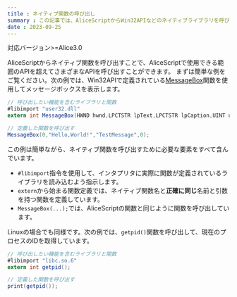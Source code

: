 ```yaml
---
title : ネイティブ関数の呼び出し
summary : この記事では、AliceScriptからWin32APIなどのネイティブライブラリを呼び出す方法について説明します。
date : 2023-09-25
---
```

<span class="badge bg-success">対応バージョン>=Alice3.0</span>

AliceScriptからネイティブ関数を呼び出すことで、AliceScriptで使用できる範囲のAPIを超えてさまざまなAPIを呼び出すことができます。
まずは簡単な例をご覧ください。次の例では、Win32APIで定義されている[MessageBox](https://learn.microsoft.com/en-us/windows/win32/api/winuser/nf-winuser-messagebox)関数を使用してメッセージボックスを表示します。

```cs title="AliceScript"
// 呼び出したい機能を含むライブラリと関数
#libimport "user32.dll"
extern int MessageBox(HWND hwnd,LPCTSTR lpText,LPCTSTR lpCaption,UINT uType);

// 定義した関数を呼び出す
MessageBox(0,"Hello,World!","TestMessage",0);
```

この例は簡単ながら、ネイティブ関数を呼び出すために必要な要素をすべて含んでいます。

- `#libimport`指令を使用して、インタプリタに実際に関数が定義されているライブラリを読み込むよう指示します。
- `extern`から始まる関数定義では、ネイティブ関数名と**正確に同じ**名前と引数を持つ関数を定義しています。
- `MessageBox(...);`では、AliceScriptの関数と同じように関数を呼び出しています。

Linuxの場合でも同様です。次の例では、`getpid()`関数を呼び出して、現在のプロセスのIDを取得しています。

```cs title="AliceScript"
// 呼び出したい機能を含むライブラリと関数
#libimport "libc.so.6"
extern int getpid();

// 定義した関数を呼び出す
print(getpid());
```
